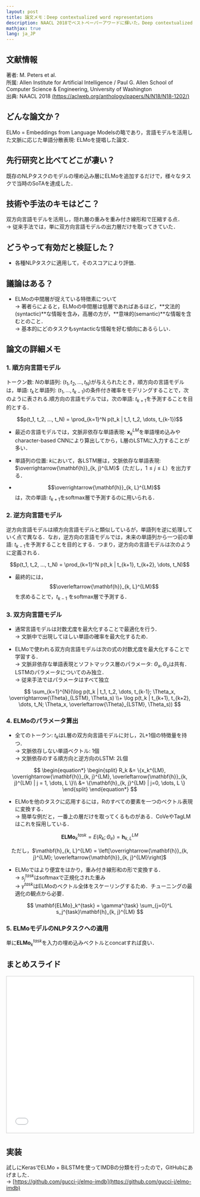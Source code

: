 ```yaml
---
layout: post
title: 論文メモ：Deep contextualized word representations
description: NAACL 2018でベストペーパーアワードに輝いた，Deep contextualized word representations（通称ELMo）の論文メモ書きを共有・紹介します．
mathjax: true
lang: ja_JP
---
```


## 文献情報  
著者: M. Peters et al.  
所属: Allen Institute for Artificial Intelligence / Paul G. Allen School of Computer Science & Engineering, University of Washington  
出典: NAACL 2018 [(https://aclweb.org/anthology/papers/N/N18/N18-1202/)](https://aclweb.org/anthology/papers/N/N18/N18-1202/)

## どんな論文か？
ELMo = Embeddings from Language Modelsの略であり，言語モデルを活用した文脈に応じた単語分散表現: ELMoを提唱した論文．

## 先行研究と比べてどこが凄い？
既存のNLPタスクのモデルの埋め込み層にELMoを追加するだけで，様々なタスクで当時のSoTAを達成した．

## 技術や手法のキモはどこ？
双方向言語モデルを活用し，隠れ層の重みを重み付き線形和で圧縮する点．  
→ 従来手法では，単に双方向言語モデルの出力層だけを取ってきていた．

## どうやって有効だと検証した？
* 各種NLPタスクに適用して，そのスコアにより評価．

## 議論はある？
* ELMoの中間層が捉えている特徴素について  
→ 著者らによると，ELMoの中間層は低層であればあるほど，**文法的(syntactic)**な情報を含み，高層の方が，**意味的(semantic)**な情報を含むとのこと．  
→ 基本的にどのタスクもsyntacticな情報を好む傾向にあるらしい．

## 論文の詳細メモ
### 1. 順方向言語モデル
トークン数: $N$の単語列: $(t_1, t_2, \dots, t_N)$が与えられたとき，順方向の言語モデルは，単語: $t_k$と単語列: $(t_1, \dots, t_{k-1})$の条件付き確率をモデリングすることで，次のように表される.順方向の言語モデルでは，次の単語: $t_{k+1}$を予測することを目的とする．

$$p(t_1, t_2, ..., t_N) = \prod_{k=1}^N p(t_k | t_1, t_2, \dots, t_{k-1})$$

* 最近の言語モデルでは，文脈非依存な単語表現: $\mathbf{x}_k^{LM}$を単語埋め込みやcharacter-based CNNにより算出してから，L層のLSTMに入力することが多い．

* 単語列の位置: $k$において，各LSTM層は，文脈依存な単語表現: $\overrightarrow{\mathbf{h}}_{k, j}^{LM}$（ただし，$1 \leq j \leq L$）を出力する．

* $$\overrightarrow{\mathbf{h}}_{k, L}^{LM}$$は，次の単語: $t_{k+1}$をsoftmax層で予測するのに用いられる．

### 2. 逆方向言語モデル
逆方向言語モデルは順方向言語モデルと類似しているが，単語列を逆に処理していく点で異なる．なお，逆方向の言語モデルでは，未来の単語列から一つ前の単語: $t_{k-1}$を予測することを目的とする．つまり，逆方向の言語モデルは次のように定義される．

$$p(t_1, t_2, ..., t_N) = \prod_{k=1}^N p(t_k | t_{k+1}, t_{k+2}, \dots, t_N)$$

* 最終的には，$$\overleftarrow{\mathbf{h}}_{k, L}^{LM}$$ を求めることで，$t_{k-1}$ をsoftmax層で予測する．

### 3. 双方向言語モデル
* 通常言語モデルは対数尤度を最大化することで最適化を行う．  
→ 文脈中で出現してほしい単語の確率を最大化するため．

* ELMoで使われる双方向言語モデルは次の式の対数尤度を最大化することで学習する．  
→ 文脈非依存な単語表現とソフトマックス層のパラメータ: $\Theta_{x}, \Theta_s$は共有．LSTMのパラメータについてのみ独立．  
→ 従来手法ではパラメータはすべて独立

$$
\sum_{k=1}^{N}(\log p(t_k | t_1, t_2, \dots, t_{k-1}; \Theta_x, \overrightarrow{\Theta}_{LSTM}, \Theta_s) \\+ \log p(t_k | t_{k+1}, t_{k+2}, \dots, t_N; \Theta_x, \overleftarrow{\Theta}_{LSTM}, \Theta_s))
$$

### 4. ELMoのパラメータ算出
* 全てのトークン: $t_k$はL層の双方向言語モデルに対し，2L+1個の特徴量を持つ．  
→ 文脈依存しない単語ベクトル: 1個  
→ 文脈依存のする順方向と逆方向のLSTM: 2L個

$$
\begin{equation*}
\begin{split}
R_k &= \{x_k^{LM}, \overrightarrow{\mathbf{h}}_{k, j}^{LM}, \overleftarrow{\mathbf{h}}_{k, j}^{LM} | j = 1, \dots, L \}\\
    &= \{\mathbf{h}_{k, j}^{LM} | j=0, \dots, L \}
\end{split}
\end{equation*}
$$

* ELMoを他のタスクに応用するには，Rのすべての要素を一つのベクトル表現に変換する．  
→ 簡単な例だと，一番上の層だけを取ってくるものがある．CoVeやTagLMはこれを採用している．

$$
\mathbf{ELMo}_k^{task} = E(R_k; \Theta_e) = \mathbf{h}_{k, L}^{LM}
$$

<div style="text-align: center">ただし，$\mathbf{h}_{k, L}^{LM} = \left[\overrightarrow{\mathbf{h}}_{k, j}^{LM}; \overleftarrow{\mathbf{h}}_{k, j}^{LM}\right]$</div>

* ELMoではより便宜をはかり，重み付き線形和の形で変換する．  
→ $s_j^{task}$はsoftmaxで正規化された重み  
→ $\gamma^{task}$はELMoのベクトル全体をスケーリングするため．チューニングの最適化の観点から必要．

$$
\mathbf{ELMo}_k^{task} = \gamma^{task} \sum_{j=0}^L s_j^{task}\mathbf{h}_{k, j}^{LM}
$$

### 5. ELMoモデルのNLPタスクへの適用
単に$\mathbf{ELMo}_k^{task}$を入力の埋め込みベクトルとconcatすれば良い．

## まとめスライド
<div style="text-align: center"><iframe src="//www.slideshare.net/slideshow/embed_code/key/hvw0gfJhsc8aWL" width="510" height="420" frameborder="0" marginwidth="0" marginheight="0" scrolling="no" style="border:1px solid #CCC; border-width:1px; margin-bottom:5px; max-width: 100%;" allowfullscreen> </iframe></div><div style="margin-bottom:5px"></div>

## 実装
試しにKerasでELMo + BiLSTMを使ってIMDBの分類を行ったので，GitHubにあげました．  
→ [https://github.com/gucci-j/elmo-imdb](https://github.com/gucci-j/elmo-imdb)

